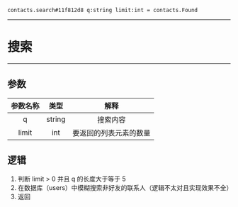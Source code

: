 ```
contacts.search#11f812d8 q:string limit:int = contacts.Found
```

---
# 搜索
---

## 参数
参数名称 | 类型 | 解释
:-: | :-: | :-:
q | string | 搜索内容
limit | int | 要返回的列表元素的数量

## 逻辑
1. 判断 limit > 0 并且 q 的长度大于等于 5 
2. 在数据库（users）中模糊搜索非好友的联系人（逻辑不太对且实现效果不全）
3. 返回